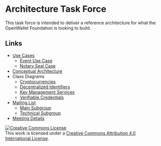 # Architecture Task Force
This task force is intended to deliver a reference architecture for what the OpenWallet Foundation is looking to build.

## Links
* [Use Cases](./docs/use-cases/use-cases.md)
  * [Event Use Case](./docs/use-cases/event-use-case.md)
  * [Notary Seal Case](https://tcwiki.azurewebsites.net/index.php?title=Notary_Seal)
* [Conceptual Architecture](./docs/architecture/conceptual-architecture.md)
* Class Diagrams
  * [Cryptocurrencies](./docs/architecture/crypto-currencies.md)
  * [Decentralized Identifiers](./docs/architecture/decentralized-identifiers.md)
  * [Key Management Services](./docs/architecture/key-management-services.md)
  * [Verifiable Credentials](./docs/architecture/verifiable-credentials.md)
* [Mailing List](https://lists.openwallet.foundation/)
  * [Main Subgroup](https://lists.openwallet.foundation/g/main)
  * [Technical Subgroup](https://lists.openwallet.foundation/g/technical-discuss)
* [Meeting Details](./meeting-details.md)

<a rel="license" href="http://creativecommons.org/licenses/by/4.0/"><img alt="Creative Commons License" style="border-width:0" src="https://i.creativecommons.org/l/by/4.0/80x15.png" /></a><br />This work is licensed under a <a rel="license" href="http://creativecommons.org/licenses/by/4.0/">Creative Commons Attribution 4.0 International License</a>.
